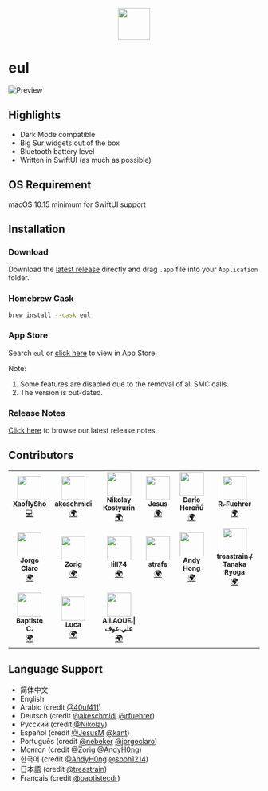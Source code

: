 <p align="center">
  <img src="https://user-images.githubusercontent.com/14722250/93017676-1a009c00-f5fd-11ea-9b8e-c69c2cd4fa89.png" height=64 />
</p>

# eul

![Preview](https://user-images.githubusercontent.com/14722250/105518977-e0127580-5d13-11eb-897e-5199288a61d0.jpg)

## Highlights

- Dark Mode compatible
- Big Sur widgets out of the box
- Bluetooth battery level
- Written in SwiftUI (as much as possible)

## OS Requirement

macOS 10.15 minimum for SwiftUI support

## Installation

### Download

Download the [latest release](https://github.com/gao-sun/eul/releases/latest/download/eul.app.zip) directly and drag `.app` file into your `Application` folder.

### Homebrew Cask

```bash
brew install --cask eul
```

### App Store

Search `eul` or [click here](https://apps.apple.com/us/app/eul/id1537133867) to view in App Store.

Note:

1. Some features are disabled due to the removal of all SMC calls.
2. The version is out-dated.

### Release Notes

[Click here](https://github.com/gao-sun/eul/releases/latest) to browse our latest release notes.

## Contributors

<!-- ALL-CONTRIBUTORS-LIST:START - Do not remove or modify this section -->
<!-- prettier-ignore-start -->
<!-- markdownlint-disable -->
<table>
  <tr>
    <td align="center"><a href="https://github.com/XaoflySho"><img src="https://avatars3.githubusercontent.com/u/13835089?v=4?s=48" width="48px;" alt=""/><br /><sub><b>XaoflySho</b></sub></a><br /><a href="https://github.com/gao-sun/eul/commits?author=XaoflySho" title="Code">💻</a></td>
    <td align="center"><a href="https://github.com/akeschmidi"><img src="https://avatars1.githubusercontent.com/u/10963753?v=4?s=48" width="48px;" alt=""/><br /><sub><b>akeschmidi</b></sub></a><br /><a href="#translation-akeschmidi" title="Translation">🌍</a></td>
    <td align="center"><a href="http://artkost.ru/"><img src="https://avatars2.githubusercontent.com/u/62051?v=4?s=48" width="48px;" alt=""/><br /><sub><b>Nikolay Kostyurin</b></sub></a><br /><a href="#translation-JiLiZART" title="Translation">🌍</a></td>
    <td align="center"><a href="http://jesusm.github.io/"><img src="https://avatars3.githubusercontent.com/u/752469?v=4?s=48" width="48px;" alt=""/><br /><sub><b>Jesus</b></sub></a><br /><a href="#translation-JesusM" title="Translation">🌍</a></td>
    <td align="center"><a href="https://github.com/kant"><img src="https://avatars1.githubusercontent.com/u/32717?v=4?s=48" width="48px;" alt=""/><br /><sub><b>Darío Hereñú</b></sub></a><br /><a href="#translation-kant" title="Translation">🌍</a></td>
    <td align="center"><a href="http://opensource.generali-cloud.net/"><img src="https://avatars2.githubusercontent.com/u/25303664?v=4?s=48" width="48px;" alt=""/><br /><sub><b>R. Fuehrer</b></sub></a><br /><a href="#translation-rfuehrer" title="Translation">🌍</a></td>
  </tr>
  <tr>
    <td align="center"><a href="https://github.com/jorgeclaro"><img src="https://avatars2.githubusercontent.com/u/10659042?v=4?s=48" width="48px;" alt=""/><br /><sub><b>Jorge Claro</b></sub></a><br /><a href="#translation-jorgeclaro" title="Translation">🌍</a></td>
    <td align="center"><a href="https://medium.com/@zorig"><img src="https://avatars0.githubusercontent.com/u/1277672?v=4?s=48" width="48px;" alt=""/><br /><sub><b>Zorig</b></sub></a><br /><a href="#translation-Zorig" title="Translation">🌍</a></td>
    <td align="center"><a href="https://github.com/lill74"><img src="https://avatars2.githubusercontent.com/u/12353597?v=4?s=48" width="48px;" alt=""/><br /><sub><b>lill74</b></sub></a><br /><a href="#translation-lill74" title="Translation">🌍</a></td>
    <td align="center"><a href="https://github.com/strafe"><img src="https://avatars0.githubusercontent.com/u/15663890?v=4?s=48" width="48px;" alt=""/><br /><sub><b>strafe</b></sub></a><br /><a href="#translation-strafe" title="Translation">🌍</a></td>
    <td align="center"><a href="https://github.com/AndyH0ng"><img src="https://avatars0.githubusercontent.com/u/60703412?v=4?s=48" width="48px;" alt=""/><br /><sub><b>Andy Hong</b></sub></a><br /><a href="#translation-AndyH0ng" title="Translation">🌍</a></td>
    <td align="center"><a href="https://treastrain.jp/"><img src="https://avatars2.githubusercontent.com/u/13805382?v=4?s=48" width="48px;" alt=""/><br /><sub><b>treastrain / Tanaka Ryoga</b></sub></a><br /><a href="#translation-treastrain" title="Translation">🌍</a></td>
  </tr>
  <tr>
    <td align="center"><a href="https://github.com/baptistecdr"><img src="https://avatars3.githubusercontent.com/u/11665396?v=4?s=48" width="48px;" alt=""/><br /><sub><b>Baptiste C.</b></sub></a><br /><a href="#translation-baptistecdr" title="Translation">🌍</a></td>
    <td align="center"><a href="https://github.com/b3z"><img src="https://avatars2.githubusercontent.com/u/47346598?v=4?s=48" width="48px;" alt=""/><br /><sub><b>Luca</b></sub></a><br /><a href="#translation-b3z" title="Translation">🌍</a></td>
    <td align="center"><a href="https://github.com/40uf411"><img src="https://avatars0.githubusercontent.com/u/29804103?v=4?s=48" width="48px;" alt=""/><br /><sub><b>Ali AOUF &#124; علي عوف</b></sub></a><br /><a href="#translation-40uf411" title="Translation">🌍</a></td>
  </tr>
</table>

<!-- markdownlint-restore -->
<!-- prettier-ignore-end -->

<!-- ALL-CONTRIBUTORS-LIST:END -->

## Language Support

- 简体中文
- English
- Arabic (credit [@40uf411](https://github.com/40uf411))
- Deutsch (credit [@akeschmidi](https://github.com/akeschmidi) [@rfuehrer](https://github.com/rfuehrer))
- Русский (credit [@Nikolay](https://github.com/JiLiZART))
- Español (credit [@JesusM](https://github.com/JesusM) [@kant](https://github.com/kant))
- Português (credit [@nebeker](https://github.com/nebeker) [@jorgeclaro](https://github.com/jorgeclaro))
- Монгол (credit [@Zorig](https://github.com/Zorig) [@AndyH0ng](https://github.com/AndyH0ng ))
- 한국어 (credit [@AndyH0ng](https://github.com/AndyH0ng) [@sboh1214](https://github.com/sboh1214))
- 日本語 (credit [@treastrain](https://github.com/treastrain))
- Français (credit [@baptistecdr](https://github.com/baptistecdr))
